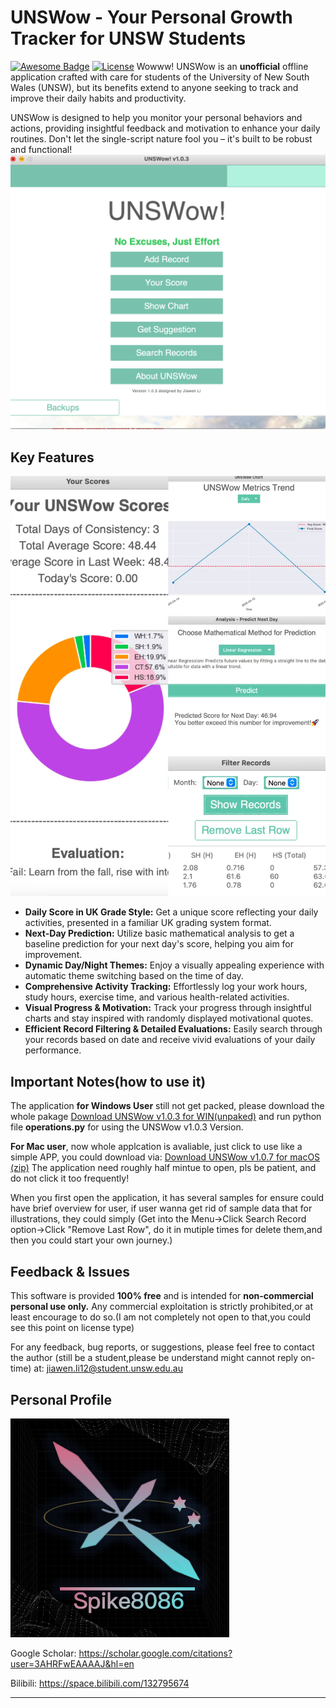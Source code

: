 # UNSWow - Your Personal Growth Tracker for UNSW Students

[![Awesome Badge](https://img.shields.io/badge/Awesome-UNSWow-brightgreen.svg)](https://github.com/your-github-username/your-repo-name)
[![License](https://img.shields.io/badge/License-Apache%202.0-blue.svg)](https://opensource.org/licenses/Apache-2.0)
Wowww! UNSWow is an **unofficial** offline application crafted with care for students of the University of New South Wales (UNSW), but its benefits extend to anyone seeking to track and improve their daily habits and productivity.

UNSWow is designed to help you monitor your personal behaviors and actions, providing insightful feedback and motivation to enhance your daily routines. Don't let the single-script nature fool you – it's built to be robust and functional! 
<img src="display1.png">

## Key Features
<img src="display_merge.jpg">

* **Daily Score in UK Grade Style:** Get a unique score reflecting your daily activities, presented in a familiar UK grading system format.
* **Next-Day Prediction:** Utilize basic mathematical analysis to get a baseline prediction for your next day's score, helping you aim for improvement.
* **Dynamic Day/Night Themes:** Enjoy a visually appealing experience with automatic theme switching based on the time of day.
* **Comprehensive Activity Tracking:** Effortlessly log your work hours, study hours, exercise time, and various health-related activities.
* **Visual Progress & Motivation:** Track your progress through insightful charts and stay inspired with randomly displayed motivational quotes.
* **Efficient Record Filtering & Detailed Evaluations:** Easily search through your records based on date and receive vivid evaluations of your daily performance.

## Important Notes(how to use it)

The application  **for Windows User** still not get packed, please download the whole pakage
[Download UNSWow v1.0.3 for WIN(unpaked)](https://github.com/Spike8086/UNSWow/archive/refs/heads/main.zip) and run python file **operations.py** for using the UNSWow v1.0.3 Version.

 **For Mac user**, now whole applcation is avaliable, just click to use like a simple APP, you could download via:
[Download UNSWow v1.0.7 for macOS (zip)](https://github.com/Spike8086/UNSWow/releases/download/v1.0.7-mac/UNSW.v1.0.7.app.zip)
The application need roughly half mintue to open, pls be patient, and do not click it too frequently!

When you first open the application, it has several samples for ensure could have brief overview for user, if user wanna get rid of sample data that for illustrations, they could simply (Get into the Menu->Click Search Record option->Click "Remove Last Row", do it in mutiple times for delete them,and then you could start your own journey.)

## Feedback & Issues
This software is provided **100% free** and is intended for **non-commercial personal use only.** Any commercial exploitation is strictly prohibited,or at least encourage to do so.(I am not completely not open to that,you could see this point on license type)

For any feedback, bug reports, or suggestions, please feel free to contact the author (still be a student,please be understand might cannot reply on-time) at: jiawen.li12@student.unsw.edu.au

## Personal Profile
<img src="Spike8086.png" width="350" height="350">

Google Scholar: https://scholar.google.com/citations?user=3AHRFwEAAAAJ&hl=en

Bilibili: https://space.bilibili.com/132795674

---
